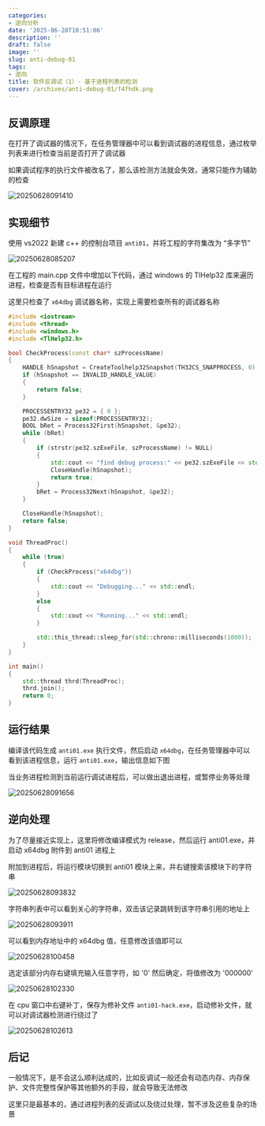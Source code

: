 ```yaml
---
categories:
- 逆向分析
date: '2025-06-28T10:51:06'
description: ''
draft: false
image: ''
slug: anti-debug-01
tags:
- 逆向
title: 软件反调试（1）- 基于进程列表的检测
cover: /archives/anti-debug-01/f4fhdk.png
---
```


## 反调原理

在打开了调试器的情况下，在任务管理器中可以看到调试器的进程信息，通过枚举列表来进行检查当前是否打开了调试器

如果调试程序的执行文件被改名了，那么该检测方法就会失效，通常只能作为辅助的检查

![20250628091410](/archives/anti-debug-01/f4fhdk.png)


## 实现细节

使用 vs2022 新建 c++ 的控制台项目 `anti01`，并将工程的字符集改为 “多字节”

![20250628085207](/archives/anti-debug-01/e3hza1.png)

在工程的 main.cpp 文件中增加以下代码，通过 windows 的 TlHelp32 库来遍历进程，检查是否有目标进程在运行

这里只检查了 `x64dbg` 调试器名称，实现上需要检查所有的调试器名称

```c++
#include <iostream>
#include <thread>
#include <windows.h>
#include <TlHelp32.h>

bool CheckProcess(const char* szProcessName)
{
    HANDLE hSnapshot = CreateToolhelp32Snapshot(TH32CS_SNAPPROCESS, 0);
    if (hSnapshot == INVALID_HANDLE_VALUE)
    {
        return false;
    }

    PROCESSENTRY32 pe32 = { 0 };
    pe32.dwSize = sizeof(PROCESSENTRY32);
    BOOL bRet = Process32First(hSnapshot, &pe32);
    while (bRet)
    {
        if (strstr(pe32.szExeFile, szProcessName) != NULL)
        {
            std::cout << "find debug process:" << pe32.szExeFile << std::endl;
            CloseHandle(hSnapshot);
            return true;
        }
        bRet = Process32Next(hSnapshot, &pe32);
    }

    CloseHandle(hSnapshot);
    return false;
}

void ThreadProc()
{
    while (true)
    {
        if (CheckProcess("x64dbg"))
        {
            std::cout << "Debugging..." << std::endl;
        }
        else
        {
            std::cout << "Running..." << std::endl;
        }

        std::this_thread::sleep_for(std::chrono::milliseconds(1000));
    }
}

int main()
{
    std::thread thrd(ThreadProc);
    thrd.join();
    return 0;
}
```

## 运行结果

编译该代码生成 `anti01.exe` 执行文件，然后启动 `x64dbg`，在任务管理器中可以看到该进程信息，运行 `anti01.exe`，输出信息如下图

当业务进程检测到当前运行调试进程后，可以做出退出进程，或暂停业务等处理

![20250628091656](/archives/anti-debug-01/f64nxe.png)


## 逆向处理

为了尽量接近实现上，这里将修改编译模式为 release，然后运行 anti01.exe，并启动 x64dbg 附件到 anti01 进程上

附加到进程后，将运行模块切换到 anti01 模块上来，并右键搜索该模块下的字符串

![20250628093832](/archives/anti-debug-01/fj3me4.png)


字符串列表中可以看到关心的字符串，双击该记录跳转到该字符串引用的地址上

![20250628093911](/archives/anti-debug-01/fjbi9m.png)

可以看到内存地址中的 x64dbg 值，任意修改该值即可以

![20250628100458](/archives/anti-debug-01/gmju3o.png)

选定该部分内存右键填充输入任意字符，如 '0' 然后确定，将值修改为 '000000'

![20250628102330](/archives/anti-debug-01/gxop1y.png)

在 cpu 窗口中右键补丁，保存为修补文件 `anti01-hack.exe`，启动修补文件，就可以对调试器检测进行绕过了

![20250628102613](/archives/anti-debug-01/gz4nsq.png)


## 后记

一般情况下，是不会这么顺利达成的，比如反调试一般还会有动态内存、内存保护、文件完整性保护等其他额外的手段，就会导致无法修改

这里只是最基本的，通过进程列表的反调试以及绕过处理，暂不涉及这些复杂的场景

